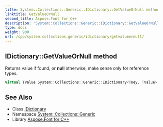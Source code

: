 ```yaml
---
title: System::Collections::Generic::IDictionary::GetValueOrNull method
linktitle: GetValueOrNull
second_title: Aspose.Font for C++
description: 'System::Collections::Generic::IDictionary::GetValueOrNull method. Returns value if found; or null otherwise, make sense only for reference types in C++.'
type: docs
weight: 900
url: /cpp/system.collections.generic/idictionary/getvalueornull/
---
```

## IDictionary::GetValueOrNull method


Returns value if found; or **null** otherwise, make sense only for reference types.

```cpp
virtual TValue System::Collections::Generic::IDictionary<TKey, TValue>::GetValueOrNull(const TKey &key) const
```

## See Also

* Class [IDictionary](../)
* Namespace [System::Collections::Generic](../../)
* Library [Aspose.Font for C++](../../../)
